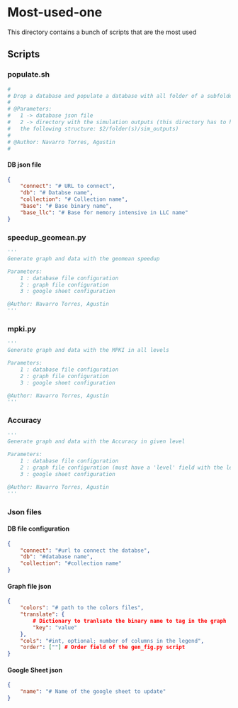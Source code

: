 # Most-used-one

This directory contains a bunch of scripts that are the most used

## Scripts

### populate.sh

```bash
#
# Drop a database and populate a database with all folder of a subfolder
#
# @Parameters:
#   1 -> database json file 
#   2 -> directory with the simulation outputs (this directory has to have
#   the following structure: $2/folder(s)/sim_outputs)
#
# @Author: Navarro Torres, Agustin
#
```

#### DB json file

```json
{
    "connect": "# URL to connect",
    "db": "# Databse name",
    "collection": "# Collection name",
    "base": "# Base binary name",
    "base_llc": "# Base for memory intensive in LLC name"
}
```

### speedup_geomean.py

```python
'''
Generate graph and data with the geomean speedup

Parameters:
    1 : database file configuration
    2 : graph file configuration
    3 : google sheet configuration

@Author: Navarro Torres, Agustin
'''
```
### mpki.py

```python
'''
Generate graph and data with the MPKI in all levels

Parameters:
    1 : database file configuration
    2 : graph file configuration
    3 : google sheet configuration

@Author: Navarro Torres, Agustin
'''
```

### Accuracy


```python
'''
Generate graph and data with the Accuracy in given level

Parameters:
    1 : database file configuration
    2 : graph file configuration (must have a 'level' field with the level: L1D, L2C, LLC)
    3 : google sheet configuration

@Author: Navarro Torres, Agustin
'''
```

### Json files

#### DB file configuration

```json
{
    "connect": "#url to connect the databse",
    "db": "#database name",
    "collection": "#collection name"
}
```

#### Graph file json

```json
{
    "colors": "# path to the colors files",
    "translate": {
        # Dictionary to tranlsate the binary name to tag in the graph
        "key": "value"
    },
    "cols": "#int, optional; number of columns in the legend",
    "order": [""] # Order field of the gen_fig.py script
}
```

#### Google Sheet json

```json
{
    "name": "# Name of the google sheet to update"
}
```
